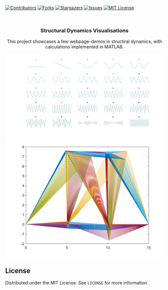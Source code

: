 <!--
*** Thanks for checking out the Best-README-Template. If you have a suggestion
*** that would make this better, please fork the repo and create a pull request
*** or simply open an issue with the tag "enhancement".
*** Thanks again! Now go create something AMAZING! :D
-->



<!-- PROJECT SHIELDS -->
<!--
*** I'm using markdown "reference style" links for readability.
*** Reference links are enclosed in brackets [ ] instead of parentheses ( ).
*** See the bottom of this document for the declaration of the reference variables
*** for contributors-url, forks-url, etc. This is an optional, concise syntax you may use.
*** https://www.markdownguide.org/basic-syntax/#reference-style-links
-->
[![Contributors][contributors-shield]][contributors-url]
[![Forks][forks-shield]][forks-url]
[![Stargazers][stars-shield]][stars-url]
[![Issues][issues-shield]][issues-url]
[![MIT License][license-shield]][license-url]
<!-- [![LinkedIn][linkedin-shield]][linkedin-url] -->



<!-- PROJECT LOGO -->
<br />
<p align="center">
  <!-- <a href="https://github.com/Nanorice/VisualizationProjects">
    <img src="images/logo.png" alt="Logo" width="80" height="80">
  </a> -->

  <h3 align="center">Structural Dynamics Visualisations</h3>

  <p align="center">
    This project showcases a few webpage-demos in structiral dynamics, with calculations implemented in MATLAB.
    <!-- <br />
    <a href="https://github.com/othneildrew/Best-README-Template"><strong>Explore the docs »</strong></a> -->
    <!-- <br />
    <br />
    <a href="https://github.com/othneildrew/Best-README-Template">View Demo</a>
    ·
    <a href="https://github.com/othneildrew/Best-README-Template/issues">Report Bug</a>
    ·
    <a href="https://github.com/othneildrew/Best-README-Template/issues">Request Feature</a> -->
  </p>
</p>

![Rod modal shapes][rod_screenshots]
![Truss deformations][truss_screenshots]


<!-- LICENSE -->
## License

Distributed under the MIT License. See `LICENSE` for more information.





<!-- MARKDOWN LINKS & IMAGES -->
<!-- https://www.markdownguide.org/basic-syntax/#reference-style-links -->
[contributors-shield]: https://img.shields.io/github/contributors/Nanorice/VisualizationProjects.svg?style=for-the-badge
[contributors-url]: https://github.com/Nanorice/VisualizationProjects/graphs/contributors
[forks-shield]: https://img.shields.io/github/forks/Nanorice/VisualizationProjects.svg?style=for-the-badge
[forks-url]: https://github.com/Nanorice/VisualizationProjects/network/members
[stars-shield]: https://img.shields.io/github/stars/Nanorice/VisualizationProjects.svg?style=for-the-badge
[stars-url]: https://github.com/Nanorice/VisualizationProjects/stargazers
[issues-shield]: https://img.shields.io/github/issues/Nanorice/VisualizationProjects.svg?style=for-the-badge
[issues-url]: https://github.com/Nanorice/VisualizationProjects/issues
[license-shield]: https://img.shields.io/github/license/Nanorice/VisualizationProjects.svg?style=for-the-badge
[license-url]: https://github.com/Nanorice/VisualizationProjects/blob/master/LICENSE
<!-- [linkedin-shield]: https://img.shields.io/badge/-LinkedIn-black.svg?style=for-the-badge&logo=linkedin&colorB=555 -->
<!-- [linkedin-url]: https://linkedin.com/in/othneildrew -->
[rod_screenshots]: images/conShapes.jpg
[truss_screenshots]: images/truss_traces.png